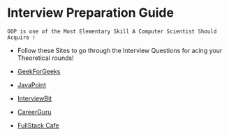 # Interview Preparation Guide
  `OOP is one of the Most Elementary Skill A Computer Scientist Should Acquire !`

- Follow these Sites to go through the Interview Questions for acing your Theoretical rounds!
- [GeekForGeeks](https://www.geeksforgeeks.org/commonly-asked-oop-interview-questions/)

- [JavaPoint](https://www.javatpoint.com/oops-interview-questions)
- [InterviewBit](https://www.interviewbit.com/oops-interview-questions/)
- [CareerGuru](https://career.guru99.com/top-50-oops-interview-questions/)
- [FullStack Cafe](https://www.fullstack.cafe/blog/csharp-object-oriented-programming-interview-questions)
